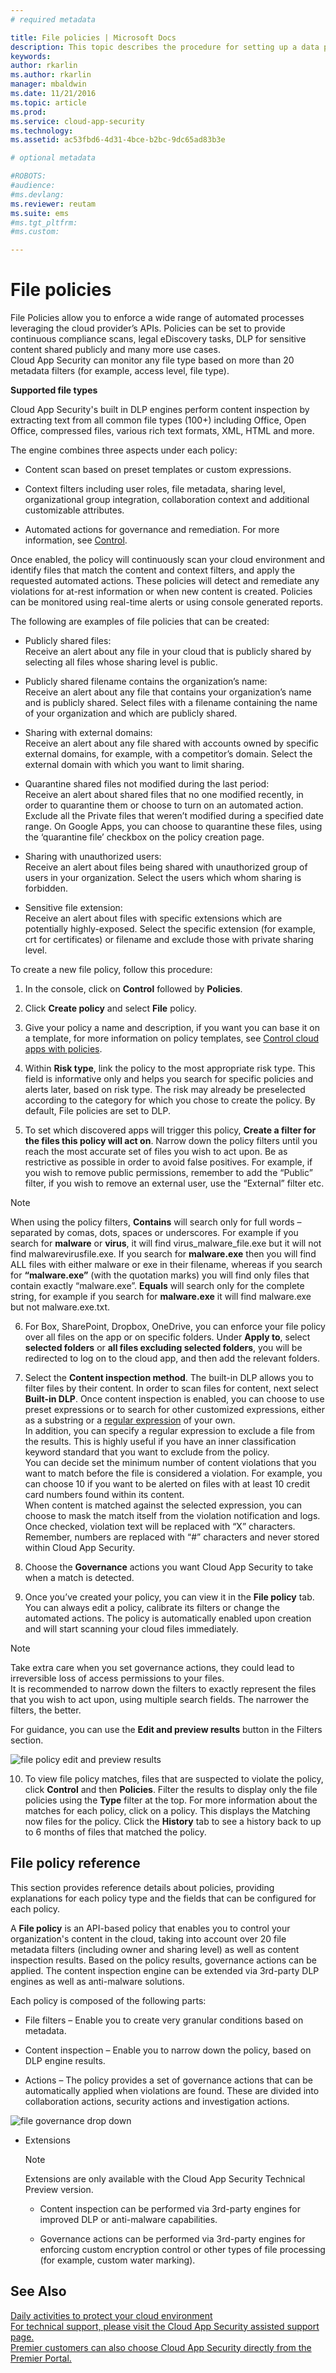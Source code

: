 ```yaml
---
# required metadata

title: File policies | Microsoft Docs
description: This topic describes the procedure for setting up a data policy to monitor and control the data and files in your organization's cloud app use.
keywords:
author: rkarlin
ms.author: rkarlin
manager: mbaldwin
ms.date: 11/21/2016
ms.topic: article
ms.prod:
ms.service: cloud-app-security
ms.technology:
ms.assetid: ac53fbd6-4d31-4bce-b2bc-9dc65ad83b3e

# optional metadata

#ROBOTS:
#audience:
#ms.devlang:
ms.reviewer: reutam
ms.suite: ems
#ms.tgt_pltfrm:
#ms.custom:

---
```


# File policies  
File Policies allow you to enforce a wide range of automated processes leveraging the cloud provider’s APIs. Policies can be set to provide continuous compliance scans, legal eDiscovery tasks, DLP for sensitive content shared publicly and many more use cases.  
Cloud App Security can monitor any file type based on more than 20 metadata filters (for example, access level, file type). 
 
**Supported file types** 

Cloud App Security's built in DLP engines perform content inspection by extracting text from all common file types (100+) including Office, Open Office, compressed files, various rich text formats, XML, HTML and more.

The engine combines three aspects under each policy:  
  
-   Content scan based on preset templates or custom expressions.  
  
-   Context filters including user roles, file metadata, sharing level, organizational group integration, collaboration context and additional customizable attributes.  
  
-   Automated actions for governance and remediation. For more information, see [Control](control.md).  
  
Once enabled, the policy will continuously scan your cloud environment and identify files that match the content and context filters, and apply the requested automated actions. These policies will detect and remediate any violations for at-rest information or when new content is created. Policies can be monitored using real-time alerts or using console generated reports.  
  
The following are examples of file policies that can be created:  
  
-   Publicly shared files:  
    Receive an alert about any file in your cloud that is publicly shared by selecting all files whose sharing level is public.  
  
-   Publicly shared filename contains the organization’s name:  
    Receive an alert about any file that contains your organization’s name and is publicly shared. Select files with a filename containing the name of your organization and which are publicly shared.  
  
-   Sharing with external domains:  
    Receive an alert about any file shared with accounts owned by specific external domains, for example, with a competitor’s domain. Select the external domain with which you want to limit sharing.  
  
-   Quarantine shared files not modified during the last period:  
    Receive an alert about shared files that no one modified recently, in order to quarantine them or choose to turn on an automated action. Exclude all the Private files that  weren’t modified during a specified date range. On Google Apps,  you can choose to quarantine these files, using the ‘quarantine file’ checkbox on the policy creation page.  
  
-   Sharing with unauthorized users:  
    Receive an alert about files being shared with unauthorized group of users in your organization. Select the users which whom sharing is forbidden.  
  
-   Sensitive file extension:  
    Receive an alert about files with specific extensions which are potentially highly-exposed. Select the specific extension (for example, crt for certificates) or filename and exclude those with private sharing level.  
  
To create a new file policy, follow this procedure:  
  
1.  In the console, click on **Control** followed by **Policies**.  
  
2.  Click **Create policy** and select **File** policy.  
  
3.  Give your policy a name and description, if you want you can base it on a template, for more information on policy templates, see [Control cloud apps with policies](control-cloud-apps-with-policies.md).  
  
4.  Within **Risk type**, link the policy to the most appropriate risk type. This field is informative only and helps you search for specific policies and alerts later, based on risk type.  The risk may already be preselected according to the category for which you chose to create the policy. By default, File policies are set to DLP.  
  
5.  To set which discovered apps will trigger this policy, **Create a filter for the files this policy will act on**. Narrow down the policy filters until you reach the most accurate set of files you wish to act upon. Be as restrictive as possible in order to avoid false positives. For example, if you wish to remove public permissions, remember to add the “Public” filter, if you wish to remove an external user, use the “External” filter etc.  
> [!NOTE] 
> When using the policy filters, **Contains**  will search only for full words – separated by comas, dots, spaces or underscores. For example if you search for **malware** or **virus**, it will find virus_malware_file.exe but it will not find malwarevirusfile.exe. If you search for **malware.exe** then you will find ALL files with either malware or exe in their filename, whereas if you search for **“malware.exe”** (with the quotation marks) you will find only files that contain exactly “malware.exe”. **Equals** will search only for the complete string, for example if you search for **malware.exe** it will find malware.exe but not malware.exe.txt.  
6.  For Box, SharePoint, Dropbox, OneDrive, you can enforce your file policy over all files on the app or on specific folders. Under **Apply to**, select **selected folders** or **all files excluding selected folders**, you will be redirected to log on to the cloud app, and then add the relevant folders.  
  
7.  Select the **Content inspection method**. The built-in DLP allows you to filter files by their content. In order to scan files  for content, next select **Built-in DLP**. Once content inspection is enabled, you can choose to use preset expressions or to search for other customized expressions, either as a substring or a [regular expression](working-with-the-regex-engine.md) of your own.  
    In addition, you can specify a regular expression to exclude a file from the results. This is highly useful if you have an inner classification keyword standard that you want to exclude from the policy.  
    You can decide set the minimum number of content violations that you want to match before the file is considered a violation. For example, you can choose 10 if you want to be alerted on files with at least 10 credit card numbers found within its content.  
    When content is matched against the selected expression, you can choose to mask the match itself from the violation notification and logs. Once checked, violation text will be replaced with “X” characters. Remember, numbers are replaced with “#” characters and never stored within Cloud App Security.  
  
8.  Choose the **Governance** actions you want Cloud App Security to take when a match is detected.  
  
9. Once you’ve created your policy, you can view it in the **File policy** tab. You can always edit a policy, calibrate its filters or change the automated actions. The policy is automatically enabled upon creation and will start scanning your cloud files immediately.  
  
> [!NOTE]  
>  Take extra care when you set governance actions, they could lead to irreversible loss of access permissions to your files.  
> It is recommended to narrow down the filters to exactly represent the files that you wish to act upon, using multiple search fields. The narrower the filters, the better.  
>   
>  For guidance, you can use the **Edit and preview results** button in the Filters section.  
  
![file policy edit and preview results](./media/file-policy-edit-and-preview-results.png "file policy edit and preview results")  
  
10. To view file policy matches, files that are suspected to violate the policy, click **Control** and then **Policies**. Filter the results to display only the file policies using the **Type** filter at the top. For more information about the matches for each policy, click on a policy. This displays the Matching now files for the policy. Click the **History** tab to see a history back to up to 6 months of files that matched the policy.     
  
## File policy reference  
This section provides reference details about policies, providing explanations for each policy type and the fields that can be configured for each policy. 
  
A **File policy** is an API-based policy that enables you to control your organization's content in the cloud, taking into account over 20 file metadata filters (including owner and sharing level) as well as content inspection results. Based on the policy results, governance actions can be applied. The content inspection engine can be extended via 3rd-party DLP engines as well as anti-malware solutions.  
  
Each policy is composed of the following parts:  
  
-   File filters – Enable you to create very granular conditions based on metadata.  
  
-   Content inspection – Enable you to narrow down the policy, based on DLP engine results.  
  
-   Actions – The policy provides a set of governance actions that can be automatically applied when violations are found.  These are divided into collaboration actions, security actions and investigation actions.

![file governance drop down](./media/file-governance-drop-down.png)
  
-   Extensions  
  
    > [!NOTE]  
    >  Extensions are only available with the Cloud App Security Technical Preview version.  
  
    -   Content inspection can be performed via 3rd-party engines for improved DLP or anti-malware capabilities.  
  
    -   Governance actions can be performed via 3rd-party engines for enforcing custom encryption control or other types of file processing (for example, custom water marking).  
  
## See Also  
[Daily activities to protect your cloud environment](daily-activities-to-protect-your-cloud-environment.md)   
[For technical support, please visit the Cloud App Security assisted support page.](http://support.microsoft.com/oas/default.aspx?prid=16031)   
[Premier customers can also choose Cloud App Security directly from the Premier Portal.](https://premier.microsoft.com/)  
  
  